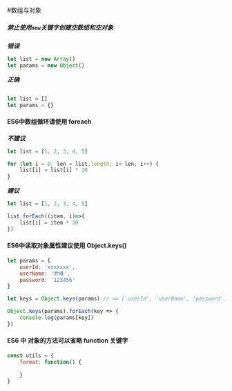 #数组与对象

##### 禁止使用`new`关键字创建空数组和空对象

***错误***

```javascript
let list = new Array()
let params = new Object()
```

***正确***

```javascript

let list = []
let params = {}

```

#### ES6中数组循环请使用 foreach

***不建议***

```javascript
let list = [1, 2, 3, 4, 5]

for (let i = 0, len = list.length; i< len; i++) {
    list[i] = list[i] * 10
}
```

***建议***

```javascript
let list = [1, 2, 3, 4, 5]

list.forEach((item, i)=>{
    list[i] = item * 10
})
```

#### ES6中读取对象属性建议使用 Object.keys()

```javascript
let params = {
    userId: 'xxxxxxx',
    userName: '乔峰',
    password: '123456'
}

let keys = Object.keys(params) // => ['userId', 'userName', 'password']

Object.keys(params).forEach(key => {
    console.log(params[key])
})
```

#### ES6 中 对象的方法可以省略 function 关键字

```javascript
const utils = {
    format: function() {
        
    } 
}
```
